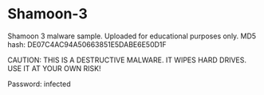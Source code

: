 # Shamoon-3
Shamoon 3 malware sample. Uploaded for educational purposes only.
MD5 hash: DE07C4AC94A50663851E5DABE6E50D1F

CAUTION: THIS IS A DESTRUCTIVE MALWARE. IT WIPES HARD DRIVES. USE IT AT YOUR OWN RISK!

Password: infected

